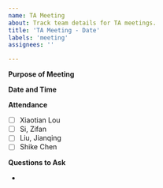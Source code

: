 ```yaml
---
name: TA Meeting
about: Track team details for TA meetings.
title: 'TA Meeting - Date'
labels: 'meeting'
assignees: ''

---
```


**Purpose of Meeting**

**Date and Time**

**Attendance**

- [ ] Xiaotian Lou
- [ ] Si, Zifan
- [ ] Liu, Jianqing
- [ ] Shike Chen

**Questions to Ask**

-